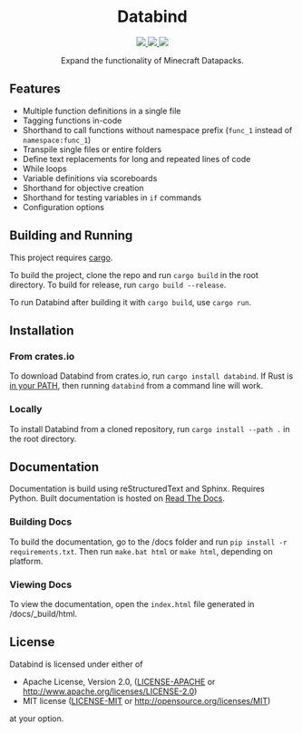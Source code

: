 <h1 align="center">Databind</h1>
<!-- Badges -->
<p align="center">
  <a href="https://crates.io/crates/databind">
    <img src="https://img.shields.io/crates/v/databind" />
  </a>
  <a href="https://databind.readthedocs.io/en/latest/">
    <img src="https://readthedocs.org/projects/databind/badge/?version=latest" />
  </a>
  <a href="#license">
    <img src="https://img.shields.io/badge/license-MIT%20OR%20Apache--2.0-green"/>
  </a>
</p>
<p align="center">Expand the functionality of Minecraft Datapacks.</p>

## Features

- Multiple function definitions in a single file
- Tagging functions in-code
- Shorthand to call functions without namespace prefix (`func_1` instead of `namespace:func_1`)
- Transpile single files or entire folders
- Define text replacements for long and repeated lines of code
- While loops
- Variable definitions via scoreboards
- Shorthand for objective creation
- Shorthand for testing variables in `if` commands
- Configuration options

## Building and Running

This project requires [cargo](https://www.rust-lang.org/learn/get-started).

To build the project, clone the repo and run `cargo build` in the root directory.
To build for release, run `cargo build --release`.

To run Databind after building it with `cargo build`, use `cargo run`.

## Installation

### From crates.io

To download Databind from crates.io, run `cargo install databind`. If Rust is
[in your PATH](https://www.rust-lang.org/tools/install#installation-notes),
then running `databind` from a command line will work.

### Locally

To install Databind from a cloned repository, run `cargo install --path .` in the root directory.

## Documentation

Documentation is build using reStructuredText and Sphinx. Requires Python.
Built documentation is hosted on [Read The Docs](https://databind.readthedocs.io/en/latest/).

### Building Docs

To build the documentation, go to the /docs folder and run `pip install -r requirements.txt`.
Then run `make.bat html` or `make html`, depending on platform.

### Viewing Docs

To view the documentation, open the `index.html` file generated in /docs/\_build/html.

## License

Databind is licensed under either of

- Apache License, Version 2.0, ([LICENSE-APACHE](LICENSE-APACHE) or
  <http://www.apache.org/licenses/LICENSE-2.0>)
- MIT license ([LICENSE-MIT](LICENSE-MIT) or
  <http://opensource.org/licenses/MIT>)

at your option.
